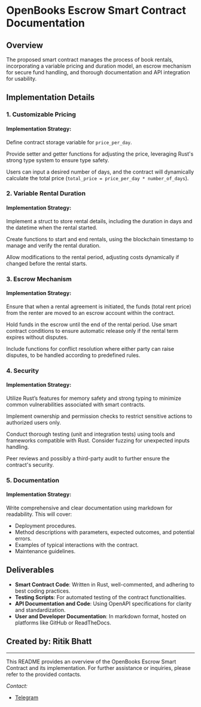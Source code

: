 # OpenBooks Escrow Smart Contract Documentation

## Overview

The proposed smart contract manages the process of book rentals, incorporating a variable pricing and duration model, an escrow mechanism for secure fund handling, and thorough documentation and API integration for usability.

## Implementation Details

### 1. Customizable Pricing

#### Implementation Strategy:

Define contract storage variable for `price_per_day`.

Provide setter and getter functions for adjusting the price, leveraging Rust's strong type system to ensure type safety.

Users can input a desired number of days, and the contract will dynamically calculate the total price (`total_price = price_per_day * number_of_days`).

### 2. Variable Rental Duration

#### Implementation Strategy:

Implement a struct to store rental details, including the duration in days and the datetime when the rental started.

Create functions to start and end rentals, using the blockchain timestamp to manage and verify the rental duration.

Allow modifications to the rental period, adjusting costs dynamically if changed before the rental starts.

### 3. Escrow Mechanism

#### Implementation Strategy:

Ensure that when a rental agreement is initiated, the funds (total rent price) from the renter are moved to an escrow account within the contract.

Hold funds in the escrow until the end of the rental period. Use smart contract conditions to ensure automatic release only if the rental term expires without disputes.

Include functions for conflict resolution where either party can raise disputes, to be handled according to predefined rules.

### 4. Security

#### Implementation Strategy:

Utilize Rust’s features for memory safety and strong typing to minimize common vulnerabilities associated with smart contracts.

Implement ownership and permission checks to restrict sensitive actions to authorized users only.

Conduct thorough testing (unit and integration tests) using tools and frameworks compatible with Rust. Consider fuzzing for unexpected inputs handling.

Peer reviews and possibly a third-party audit to further ensure the contract's security.

### 5. Documentation

#### Implementation Strategy:

Write comprehensive and clear documentation using markdown for readability. This will cover:

- Deployment procedures.
- Method descriptions with parameters, expected outcomes, and potential errors.
- Examples of typical interactions with the contract.
- Maintenance guidelines.

## Deliverables

- **Smart Contract Code**: Written in Rust, well-commented, and adhering to best coding practices.
- **Testing Scripts**: For automated testing of the contract functionalities.
- **API Documentation and Code**: Using OpenAPI specifications for clarity and standardization.
- **User and Developer Documentation**: In markdown format, hosted on platforms like GitHub or ReadTheDocs.

## Created by: Ritik Bhatt

---

This README provides an overview of the OpenBooks Escrow Smart Contract and its implementation. For further assistance or inquiries, please refer to the provided contacts.

*Contact:*
- [Telegram](https://t.me/+m5kYre9QPGsyMTdl)
